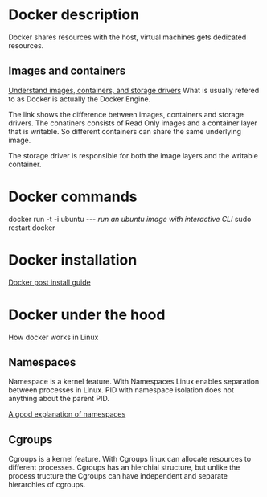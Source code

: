 

Docker description
==================
Docker shares resources with the host, virtual machines gets dedicated resources.

Images and containers
---------------------
[Understand images, containers, and storage drivers](https://docs.docker.com/engine/userguide/storagedriver/imagesandcontainers/)
What is usually refered to as Docker is actually the Docker Engine.

The link shows the difference between images, containers and storage drivers. The conatiners consists of Read Only images and a container layer that 
is writable. So different containers can share the same underlying image.

The storage driver is responsible for both the image layers and the writable container.

Docker commands
===============
docker run -t -i ubuntu  --- *run an ubuntu image with interactive CLI* 
sudo restart docker

Docker installation
===================

[Docker post install guide](https://docs.docker.com/engine/installation/linux/linux-postinstall/)

Docker under the hood
=====================
How docker works in Linux

Namespaces
----------
Namespace is a kernel feature.
With Namespaces Linux enables separation between processes in Linux. PID with namespace isolation does not anything
about the parent PID.

[A good explanation of namespaces](https://www.toptal.com/linux/separation-anxiety-isolating-your-system-with-linux-namespaces)

Cgroups
-------
Cgroups is a kernel feature.
With Cgroups linux can allocate resources to different processes. Cgroups has an hierchial structure, but unlike the 
process tructure the Cgroups can have independent and separate hierarchies of cgroups.


